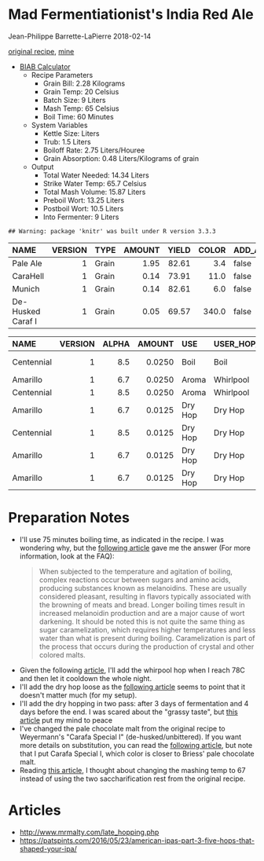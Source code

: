 Mad Fermentiationist's India Red Ale
================
Jean-Philippe Barrette-LaPierre
2018-02-14

[original recipe](https://www.themadfermentationist.com/2011/04/india-red-ale-recipe.html), [mine](https://www.brewersfriend.com/homebrew/recipe/view/601663/mad-fermentationist-s-india-red-ale)

-   [BIAB Calculator](http://www.biabcalculator.com/)
    -   Recipe Parameters
        -   Grain Bill: 2.28 Kilograms
        -   Grain Temp: 20 Celsius
        -   Batch Size: 9 Liters
        -   Mash Temp: 65 Celsius
        -   Boil Time: 60 Minutes
    -   System Variables
        -   Kettle Size: Liters
        -   Trub: 1.5 Liters
        -   Boiloff Rate: 2.75 Liters/Houree
        -   Grain Absorption: 0.48 Liters/Kilograms of grain
    -   Output
        -   Total Water Needed: 14.34 Liters
        -   Strike Water Temp: 65.7 Celsius
        -   Total Mash Volume: 15.87 Liters
        -   Preboil Wort: 13.25 Liters
        -   Postboil Wort: 10.5 Liters
        -   Into Fermenter: 9 Liters

<!-- -->

    ## Warning: package 'knitr' was built under R version 3.3.3

| NAME              |  VERSION| TYPE  |  AMOUNT|  YIELD|  COLOR| ADD\_AFTER\_BOIL | ORIGIN  |
|:------------------|--------:|:------|-------:|------:|------:|:-----------------|:--------|
| Pale Ale          |        1| Grain |    1.95|  82.61|    3.4| false            | Belgian |
| CaraHell          |        1| Grain |    0.14|  73.91|   11.0| false            | German  |
| Munich            |        1| Grain |    0.14|  82.61|    6.0| false            | Belgian |
| De-Husked Caraf I |        1| Grain |    0.05|  69.57|  340.0| false            | German  |

| NAME       |  VERSION|  ALPHA|  AMOUNT| USE     | USER\_HOP\_USE | TIME       | FORM   |  UTILIZATION|  TEMPERATURE|
|:-----------|--------:|------:|-------:|:--------|:---------------|:-----------|:-------|------------:|------------:|
| Centennial |        1|    8.5|  0.0250| Boil    | Boil           | 60 mins    | Pellet |           NA|           NA|
| Amarillo   |        1|    6.7|  0.0250| Aroma   | Whirlpool      | 0 mins     | Pellet |            0|           78|
| Centennial |        1|    8.5|  0.0250| Aroma   | Whirlpool      | 0 mins     | Pellet |            0|           78|
| Amarillo   |        1|    6.7|  0.0125| Dry Hop | Dry Hop        | 4320 mins  | Pellet |           NA|           NA|
| Centennial |        1|    8.5|  0.0125| Dry Hop | Dry Hop        | 4320 mins  | Pellet |           NA|           NA|
| Amarillo   |        1|    6.7|  0.0125| Dry Hop | Dry Hop        | 14400 mins | Pellet |           NA|           NA|
| Amarillo   |        1|    6.7|  0.0125| Dry Hop | Dry Hop        | 14400 mins | Pellet |           NA|           NA|

Preparation Notes
=================

-   I'll use 75 minutes boiling time, as indicated in the recipe. I was wondering why, but the [following article](https://byo.com/article/boiling-advanced-brewing/) gave me the answer (For more information, look at the FAQ):
    <blockquote>
    When subjected to the temperature and agitation of boiling, complex reactions occur between sugars and amino acids, producing substances known as melanoidins. These are usually considered pleasant, resulting in flavors typically associated with the browning of meats and bread. Longer boiling times result in increased melanoidin production and are a major cause of wort darkening. It should be noted this is not quite the same thing as sugar caramelization, which requires higher temperatures and less water than what is present during boiling. Caramelization is part of the process that occurs during the production of crystal and other colored malts.
    </blockquote>
-   Given the following [article](https://byo.com/article/hop-stands/), I'll add the whirpool hop when I reach 78C and then let it cooldown the whole night.
-   I'll add the dry hop loose as the [following article](http://brulosophy.com/2017/07/03/loose-vs-bagged-dry-hops-exbeeriment-results/) seems to point that it doesn't matter much (for my setup).
-   I'll add the dry hopping in two pass: after 3 days of fermentation and 4 days before the end. I was scared about the "grassy taste", but [this article](http://brulosophy.com/2015/10/26/dry-hop-length-long-vs-short-exbeeriment-results/) put my mind to peace
-   I've changed the pale chocolate malt from the original recipe to Weyermann's "Carafa Special I" (de-husked/unbittered). If you want more details on substitution, you can read the [following article](http://brulosophy.com/2017/08/07/roasted-grains-pt-3-carafa-special-ii-vs-chocolate-malt-exbeeriment-results/), but note that I put Carafa Special I, which color is closer to Briess' pale chocolate malt.
-   Reading [this article](https://byo.com/article/the-science-of-step-mashing/), I thought about changing the mashing temp to 67 instead of using the two saccharification rest from the original recipe.

Articles
========

-   <http://www.mrmalty.com/late_hopping.php>
-   <https://patspints.com/2016/05/23/american-ipas-part-3-five-hops-that-shaped-your-ipa/>
